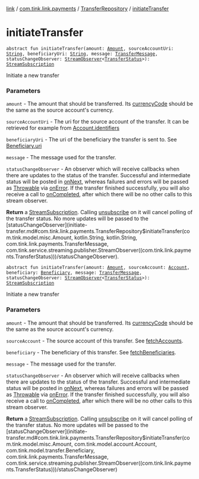 [link](../../index.md) / [com.tink.link.payments](../index.md) / [TransferRepository](index.md) / [initiateTransfer](./initiate-transfer.md)

# initiateTransfer

`abstract fun initiateTransfer(amount: `[`Amount`](../../com.tink.model.misc/-amount/index.md)`, sourceAccountUri: `[`String`](https://kotlinlang.org/api/latest/jvm/stdlib/kotlin/-string/index.html)`, beneficiaryUri: `[`String`](https://kotlinlang.org/api/latest/jvm/stdlib/kotlin/-string/index.html)`, message: `[`TransferMessage`](../-transfer-message/index.md)`, statusChangeObserver: `[`StreamObserver`](../../com.tink.service.streaming.publisher/-stream-observer/index.md)`<`[`TransferStatus`](../-transfer-status/index.md)`>): `[`StreamSubscription`](../../com.tink.service.streaming.publisher/-stream-subscription/index.md)

Initiate a new transfer

### Parameters

`amount` - The amount that should be transferred. Its [currencyCode](../../com.tink.model.misc/-amount/currency-code.md)
should be the same as the source account's currency.

`sourceAccountUri` - The uri for the source account of the transfer. It can be retrieved
for example from [Account.identifiers](../../com.tink.model.account/-account/identifiers.md)

`beneficiaryUri` - The uri of the beneficiary the transfer is sent to.
See [Beneficiary.uri](../../com.tink.model.transfer/-beneficiary/uri.md)

`message` - The message used for the transfer.

`statusChangeObserver` - An observer which will receive callbacks when there are
updates to the status of the transfer. Successful and intermediate status will be posted in
[onNext](../../com.tink.service.streaming.publisher/-stream-observer/on-next.md), whereas failures and errors will be passed as [Throwable](https://kotlinlang.org/api/latest/jvm/stdlib/kotlin/-throwable/index.html)
via [onError](../../com.tink.service.streaming.publisher/-stream-observer/on-error.md). If the transfer finished successfully, you will also
receive a call to [onCompleted](../../com.tink.service.streaming.publisher/-stream-observer/on-completed.md), after which there will be no other
calls to this stream observer.

**Return**
a [StreamSubscription](../../com.tink.service.streaming.publisher/-stream-subscription/index.md). Calling [unsubscribe](../../com.tink.service.streaming.publisher/-stream-subscription/unsubscribe.md) on it
will cancel polling of the transfer status. No more updates will be passed to the
[statusChangeObserver](initiate-transfer.md#com.tink.link.payments.TransferRepository$initiateTransfer(com.tink.model.misc.Amount, kotlin.String, kotlin.String, com.tink.link.payments.TransferMessage, com.tink.service.streaming.publisher.StreamObserver((com.tink.link.payments.TransferStatus)))/statusChangeObserver).

`abstract fun initiateTransfer(amount: `[`Amount`](../../com.tink.model.misc/-amount/index.md)`, sourceAccount: `[`Account`](../../com.tink.model.account/-account/index.md)`, beneficiary: `[`Beneficiary`](../../com.tink.model.transfer/-beneficiary/index.md)`, message: `[`TransferMessage`](../-transfer-message/index.md)`, statusChangeObserver: `[`StreamObserver`](../../com.tink.service.streaming.publisher/-stream-observer/index.md)`<`[`TransferStatus`](../-transfer-status/index.md)`>): `[`StreamSubscription`](../../com.tink.service.streaming.publisher/-stream-subscription/index.md)

Initiate a new transfer

### Parameters

`amount` - The amount that should be transferred. Its [currencyCode](../../com.tink.model.misc/-amount/currency-code.md)
should be the same as the source account's currency.

`sourceAccount` - The source account of this transfer. See [fetchAccounts](fetch-accounts.md).

`beneficiary` - The beneficiary of this transfer. See [fetchBeneficiaries](fetch-beneficiaries.md).

`message` - The message used for the transfer.

`statusChangeObserver` - An observer which will receive callbacks when there are
updates to the status of the transfer. Successful and intermediate status will be posted in
[onNext](../../com.tink.service.streaming.publisher/-stream-observer/on-next.md), whereas failures and errors will be passed as [Throwable](https://kotlinlang.org/api/latest/jvm/stdlib/kotlin/-throwable/index.html)
via [onError](../../com.tink.service.streaming.publisher/-stream-observer/on-error.md). If the transfer finished successfully, you will also
receive a call to [onCompleted](../../com.tink.service.streaming.publisher/-stream-observer/on-completed.md), after which there will be no other
calls to this stream observer.

**Return**
a [StreamSubscription](../../com.tink.service.streaming.publisher/-stream-subscription/index.md). Calling [unsubscribe](../../com.tink.service.streaming.publisher/-stream-subscription/unsubscribe.md) on it
will cancel polling of the transfer status. No more updates will be passed to the
[statusChangeObserver](initiate-transfer.md#com.tink.link.payments.TransferRepository$initiateTransfer(com.tink.model.misc.Amount, com.tink.model.account.Account, com.tink.model.transfer.Beneficiary, com.tink.link.payments.TransferMessage, com.tink.service.streaming.publisher.StreamObserver((com.tink.link.payments.TransferStatus)))/statusChangeObserver)


